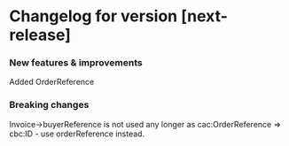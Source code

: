# Changelog for version [next-release]

### New features & improvements
Added OrderReference

### Breaking changes
Invoice->buyerReference is not used any longer as cac:OrderReference => cbc:ID - use orderReference instead.  
